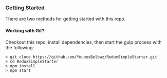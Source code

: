 ### Getting Started

There are two methods for getting started with this repo.

#### Working with Git?
Checkout this repo, install dependencies, then start the gulp process with the following:

```
> git clone https://github.com/YounesBelbaz/ReduxSimpleStarter.git
> cd ReduxSimpleStarter
> npm install
> npm start
